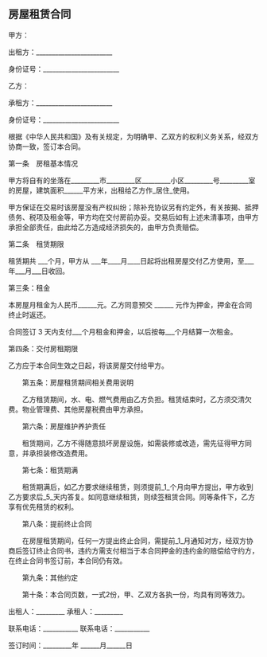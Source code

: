 
## 房屋租赁合同


甲方：

出租方：________________________

身份证号：________________________

乙方：

承租方：________________________

身份证号：________________________


根据《中华人民共和国》及有关规定，为明确甲、乙双方的权利义务关系，经双方协商一致，签订本合同。


第一条　房租基本情况

甲方将自有的坐落在_________市_________区_________小区_________号_________室的房屋，建筑面积______平方米，出租给乙方作_居住_使用。

甲方保证在交易时该房屋没有产权纠纷；除补充协议另有约定外，有关按揭、抵押债务、税项及租金等，甲方均在交付房前办妥。交易后如有上述未清事项，由甲方承担全部责任，由此给乙方造成经济损失的，由甲方负责赔偿。


第二条　租赁期限

租赁期共 ___个月，甲方从 ___年____月____日起将出租房屋交付乙方使用，至___年___月___日收回。


第三条：租金

本房屋月租金为人民币______元。乙方同意预交 ______ 元作为押金，押金在合同终止时返还。

合同签订 3 天内支付___个月租金和押金，以后按每___个月结算一次租金。

第四条：交付房租期限

乙方应于本合同生效之日起，将该房屋交付给甲方。


　　第五条：房屋租赁期间相关费用说明

　　乙方租赁期间，水、电、燃气费用由乙方负担。租赁结束时，乙方须交清欠费。物业管理费、其他房屋税费由甲方承担。


　　第六条：房屋维护养护责任

　　租赁期间，乙方不得随意损坏房屋设施，如需装修或改造，需先征得甲方同意，并承担装修改造费用。


　　第七条：租赁期满

　　租赁期满后，如乙方要求继续租赁，则须提前_1_个月向甲方提出，甲方收到乙方要求后_5_天内答复。如同意继续租赁，则续签租赁合同。同等条件下，乙方享有优先租赁的权利。

　　第八条：提前终止合同

　　在房屋租赁期间，任何一方提出终止合同，需提前_1_月通知对方，经双方协商后签订终止合同书，违约方需支付相当于本合同押金的违约金的赔偿给守约方，在终止合同书签订前，本合同仍有效。


　　第九条：其他约定



　　第十条：本合同页数，一式2份，甲、乙双方各执一份，均具有同等效力。


出租人：_________       承租人：_________

联系电话：___________ 联系电话：___________

签订时间：_________年 ______月______日